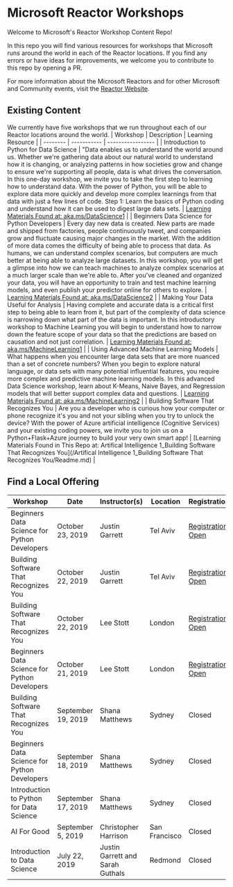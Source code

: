 # Microsoft Reactor Workshops

Welcome to Microsoft's Reactor Workshop Content Repo! 

In this repo you will find various resources for workshops that Microsoft runs around the world in each of the Reactor locations. If you find any errors or have ideas for improvements, we welcome you to contribute to this repo by opening a PR. 

For more information about the Microsoft Reactors and for other Microsoft and Community events, visit the [Reactor Website](https://developer.microsoft.com/en-us/reactor/).

## Existing Content

We currently have five workshops that we run throughout each of our Reactor locations around the world. 
| Workshop | Description | Learning Resource | 
| -------- | ----------- | ----------------- |
| Introduction to Python for Data Science | "Data enables us to understand the world around us. Whether we're gathering data about our natural world to understand how it is changing, or analyzing patterns in how societies grow and change to ensure we're supporting all people, data is what drives the conversation. In this one-day workshop, we invite you to take the first step to learning how to understand data. With the power of Python, you will be able to explore data more quickly and develop more complex learnings from that data with just a few lines of code. Step 1: Learn the basics of Python coding and understand how it can be used to digest large data sets. | [Learning Materials Found at: aka.ms/DataScience1](https://aka.ms/DataScience1) |
| Beginners Data Science for Python Developers | Every day new data is created. New parts are made and shipped from factories, people continuously tweet, and companies grow and fluctuate causing major changes in the market. With the addition of more data comes the difficulty of being able to process that data. As humans, we can understand complex scenarios, but computers are much better at being able to analyze large datasets. In this workshop, you will get a glimpse into how we can teach machines to analyze complex scenarios at a much larger scale than we're able to. After you've cleaned and organized your data, you will have an opportunity to train and test machine learning models, and even publish your predictor online for others to explore. | [Learning Materials Found at: aka.ms/DataScience2](https://aka.ms/DataScience2) |
| Making Your Data Useful for Analysis | Having complete and accurate data is a critical first step to being able to learn from it, but part of the complexity of data science is narrowing down what part of the data is important. In this introductory workshop to Machine Learning you will begin to understand how to narrow down the feature scope of your data so that the predictions are based on causation and not just correlation. | [Learning Materials Found at: aka.ms/MachineLearning1](https://aka.ms/MachineLearning1) |
| Using Advanced Machine Learning Models | What happens when you encounter large data sets that are more nuanced than a set of concrete numbers? When you begin to explore natural language, or data sets with many potential influential features, you require more complex and predictive machine learning models. In this advanced Data Science workshop, learn about K-Means, Naive Bayes, and Regression models that will better support complex data and questions.  | [Learning Materials Found at: aka.ms/MachineLearning2](https://aka.ms/MachineLearning2) |
| Building Software That Recognizes You | Are you a developer who is curious how your computer or phone recognize it's you and not your sibling when you try to unlock the device? With the power of Azure artificial intelligence (Cognitive Services) and your existing coding powers, we invite you to join us on a Python+Flask+Azure journey to build your very own smart app! | [Learning Materials Found in This Repo at: Artifical Intelligence 1_Building Software That Recognizes You](/Artifical Intelligence 1_Building Software That Recognizes You/Readme.md) |

## Find a Local Offering

| Workshop | Date | Instructor(s) | Location | Registration | 
| -------- | ---- | ------------- | -------- | ------------ |
| Beginners Data Science for Python Developers | October 23, 2019 | Justin Garrett | Tel Aviv | [Registration Open](https://www.microsoftevents.com/profile/form/index.cfm?PKformID=0x7620578abcd) |
| Building Software That Recognizes You | October 22, 2019 | Justin Garrett | Tel Aviv | [Registration Open](https://www.microsoftevents.com/profile/form/index.cfm?PKformID=0x7619286abcd) |
| Building Software That Recognizes You | October 22, 2019 | Lee Stott | London | [Registration Open](https://www.microsoftevents.com/profile/7747954) |
| Beginners Data Science for Python Developers | October 21, 2019 | Lee Stott | London | [Registration Open](https://www.microsoftevents.com/profile/7749740) |
| Building Software That Recognizes You | September 19, 2019 | Shana Matthews | Sydney | Closed |
| Beginners Data Science for Python Developers | September 18, 2019 | Shana Matthews | Sydney | Closed |
| Introduction to Python for Data Science | September 17, 2019 | Shana Matthews | Sydney | Closed |
| AI For Good | September 5, 2019 | Christopher Harrison | San Francisco | Closed |
| Introduction to Data Science | July 22, 2019 | Justin Garrett and Sarah Guthals | Redmond | Closed |

